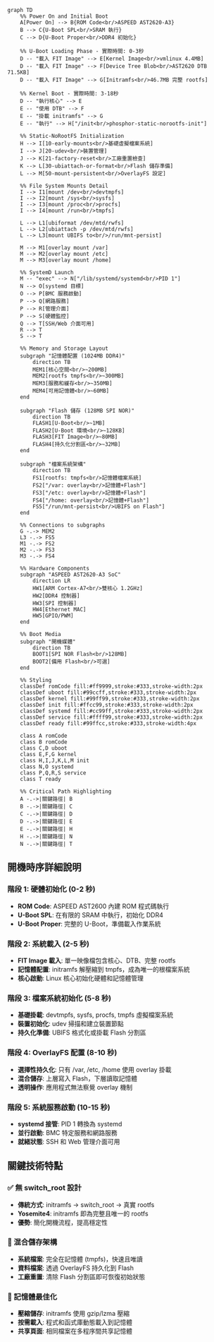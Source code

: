 ```mermaid
graph TD
    %% Power On and Initial Boot
    A[Power On] --> B{ROM Code<br/>ASPEED AST2620-A3}
    B --> C{U-Boot SPL<br/>SRAM 執行}
    C --> D{U-Boot Proper<br/>DDR4 初始化}
    
    %% U-Boot Loading Phase - 實際時間: 0-3秒
    D -- "載入 FIT Image" --> E[Kernel Image<br/>vmlinux 4.4MB]
    D -- "載入 FIT Image" --> F[Device Tree Blob<br/>AST2620 DTB 71.5KB]
    D -- "載入 FIT Image" --> G[Initramfs<br/>46.7MB 完整 rootfs]
    
    %% Kernel Boot - 實際時間: 3-18秒
    D -- "執行核心" --> E
    E -- "使用 DTB" --> F
    E -- "掛載 initramfs" --> G
    E -- "執行" --> H["/init<br/>phosphor-static-norootfs-init"]
    
    %% Static-NoRootFS Initialization
    H --> I[10-early-mounts<br/>基礎虛擬檔案系統]
    I --> J[20-udev<br/>裝置管理]
    J --> K[21-factory-reset<br/>工廠重置檢查]
    K --> L[30-ubiattach-or-format<br/>Flash 儲存準備]
    L --> M[50-mount-persistent<br/>OverlayFS 設定]
    
    %% File System Mounts Detail
    I --> I1[mount /dev<br/>devtmpfs]
    I --> I2[mount /sys<br/>sysfs]
    I --> I3[mount /proc<br/>procfs]
    I --> I4[mount /run<br/>tmpfs]
    
    L --> L1[ubiformat /dev/mtd/rwfs]
    L --> L2[ubiattach -p /dev/mtd/rwfs]
    L --> L3[mount UBIFS to<br/>/run/mnt-persist]
    
    M --> M1[overlay mount /var]
    M --> M2[overlay mount /etc]
    M --> M3[overlay mount /home]
    
    %% SystemD Launch
    M -- "exec" --> N["/lib/systemd/systemd<br/>PID 1"]
    N --> O[systemd 目標]
    O --> P[BMC 服務啟動]
    P --> Q[網路服務]
    P --> R[管理介面]
    P --> S[硬體監控]
    Q --> T[SSH/Web 介面可用]
    R --> T
    S --> T
    
    %% Memory and Storage Layout
    subgraph "記憶體配置 (1024MB DDR4)"
        direction TB
        MEM1[核心空間<br/>~200MB]
        MEM2[rootfs tmpfs<br/>~300MB]
        MEM3[服務和緩存<br/>~350MB]
        MEM4[可用記憶體<br/>~60MB]
    end
    
    subgraph "Flash 儲存 (128MB SPI NOR)"
        direction TB
        FLASH1[U-Boot<br/>~1MB]
        FLASH2[U-Boot 環境<br/>~128KB]
        FLASH3[FIT Image<br/>~80MB]
        FLASH4[持久化分割區<br/>~32MB]
    end
    
    subgraph "檔案系統架構"
        direction TB
        FS1[rootfs: tmpfs<br/>記憶體檔案系統]
        FS2["/var: overlay<br/>記憶體+Flash"]
        FS3["/etc: overlay<br/>記憶體+Flash"] 
        FS4["/home: overlay<br/>記憶體+Flash"]
        FS5["/run/mnt-persist<br/>UBIFS on Flash"]
    end
    
    %% Connections to subgraphs
    G -.-> MEM2
    L3 -.-> FS5
    M1 -.-> FS2
    M2 -.-> FS3
    M3 -.-> FS4
    
    %% Hardware Components
    subgraph "ASPEED AST2620-A3 SoC"
        direction LR
        HW1[ARM Cortex-A7<br/>雙核心 1.2GHz]
        HW2[DDR4 控制器]
        HW3[SPI 控制器]
        HW4[Ethernet MAC]
        HW5[GPIO/PWM]
    end
    
    %% Boot Media
    subgraph "開機媒體"
        direction TB
        BOOT1[SPI NOR Flash<br/>128MB]
        BOOT2[備用 Flash<br/>可選]
    end
    
    %% Styling
    classDef romCode fill:#ff9999,stroke:#333,stroke-width:2px
    classDef uboot fill:#99ccff,stroke:#333,stroke-width:2px
    classDef kernel fill:#99ff99,stroke:#333,stroke-width:2px
    classDef init fill:#ffcc99,stroke:#333,stroke-width:2px
    classDef systemd fill:#cc99ff,stroke:#333,stroke-width:2px
    classDef service fill:#ffff99,stroke:#333,stroke-width:2px
    classDef ready fill:#99ffcc,stroke:#333,stroke-width:4px
    
    class A romCode
    class B romCode
    class C,D uboot
    class E,F,G kernel
    class H,I,J,K,L,M init
    class N,O systemd
    class P,Q,R,S service
    class T ready
    
    %% Critical Path Highlighting
    A -.->|關鍵路徑| B
    B -.->|關鍵路徑| C
    C -.->|關鍵路徑| D
    D -.->|關鍵路徑| E
    E -.->|關鍵路徑| H
    H -.->|關鍵路徑| N
    N -.->|關鍵路徑| T
```

## 開機時序詳細說明

### 階段 1: 硬體初始化 (0-2 秒)
- **ROM Code**: ASPEED AST2600 內建 ROM 程式碼執行
- **U-Boot SPL**: 在有限的 SRAM 中執行，初始化 DDR4
- **U-Boot Proper**: 完整的 U-Boot，準備載入作業系統

### 階段 2: 系統載入 (2-5 秒)  
- **FIT Image 載入**: 單一映像檔包含核心、DTB、完整 rootfs
- **記憶體配置**: initramfs 解壓縮到 tmpfs，成為唯一的根檔案系統
- **核心啟動**: Linux 核心初始化硬體和記憶體管理

### 階段 3: 檔案系統初始化 (5-8 秒)
- **基礎掛載**: devtmpfs, sysfs, procfs, tmpfs 虛擬檔案系統
- **裝置初始化**: udev 掃描和建立裝置節點
- **持久化準備**: UBIFS 格式化或掛載 Flash 分割區

### 階段 4: OverlayFS 配置 (8-10 秒)
- **選擇性持久化**: 只有 /var, /etc, /home 使用 overlay 掛載
- **混合儲存**: 上層寫入 Flash，下層讀取記憶體
- **透明操作**: 應用程式無法察覺 overlay 機制

### 階段 5: 系統服務啟動 (10-15 秒)
- **systemd 接管**: PID 1 轉換為 systemd
- **並行啟動**: BMC 特定服務和網路服務
- **就緒狀態**: SSH 和 Web 管理介面可用

## 關鍵技術特點

### ✅ 無 switch_root 設計
- **傳統方式**: initramfs → switch_root → 真實 rootfs
- **Yosemite4**: initramfs 即為完整且唯一的 rootfs
- **優勢**: 簡化開機流程，提高穩定性

### 🔄 混合儲存架構
- **系統檔案**: 完全在記憶體 (tmpfs)，快速且唯讀
- **資料檔案**: 透過 OverlayFS 持久化到 Flash
- **工廠重置**: 清除 Flash 分割區即可恢復初始狀態

### 💾 記憶體最佳化
- **壓縮儲存**: initramfs 使用 gzip/lzma 壓縮
- **按需載入**: 程式和函式庫動態載入到記憶體
- **共享頁面**: 相同檔案在多程序間共享記憶體
```
